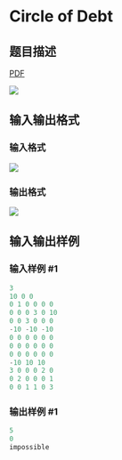 # Circle of Debt

## 题目描述

[problemUrl]: https://uva.onlinejudge.org/index.php?option=com_onlinejudge&Itemid=8&category=25&page=show_problem&problem=2351

[PDF](https://uva.onlinejudge.org/external/113/p11366.pdf)

![](https://cdn.luogu.com.cn/upload/vjudge_pic/UVA11366/3d5e120f2750a83b3cf4b5ad385258a649d4e606.png)

## 输入输出格式

### 输入格式

![](https://cdn.luogu.com.cn/upload/vjudge_pic/UVA11366/34bba54177052e0bddaa81922611d2b6eebb9249.png)

### 输出格式

![](https://cdn.luogu.com.cn/upload/vjudge_pic/UVA11366/12821293dc35fd17649e4fc68049540bee21134e.png)

## 输入输出样例

### 输入样例 #1

```cpp
3
10 0 0
0 1 0 0 0 0
0 0 0 3 0 10
0 0 3 0 0 0
-10 -10 -10
0 0 0 0 0 0
0 0 0 0 0 0
0 0 0 0 0 0
-10 10 10
3 0 0 0 2 0
0 2 0 0 0 1
0 0 1 1 0 3
```


### 输出样例 #1

```cpp
5
0
impossible
```


